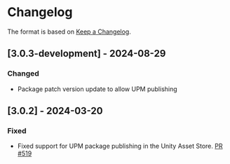 # Changelog

The format is based on [Keep a Changelog](https://keepachangelog.com/en/1.1.0/).

## [3.0.3-development] - 2024-08-29

### Changed

* Package patch version update to allow UPM publishing

## [3.0.2] - 2024-03-20

### Fixed

* Fixed support for UPM package publishing in the Unity Asset Store. [PR #519](https://github.com/MixedRealityToolkit/MixedRealityToolkit-Unity/pull/519)
